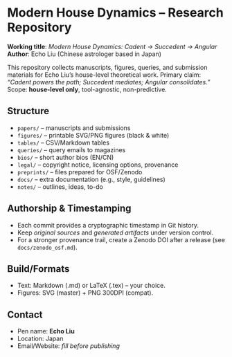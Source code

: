 # Modern House Dynamics – Research Repository

**Working title**: *Modern House Dynamics: Cadent → Succedent → Angular*  
**Author**: Echo Liu (Chinese astrologer based in Japan)

This repository collects manuscripts, figures, queries, and submission materials for Echo Liu’s house-level theoretical work.
Primary claim: *“Cadent powers the path; Succedent mediates; Angular consolidates.”*  
Scope: **house-level only**, tool-agnostic, non-predictive.

## Structure
- `papers/` – manuscripts and submissions
- `figures/` – printable SVG/PNG figures (black & white)
- `tables/` – CSV/Markdown tables
- `queries/` – query emails to magazines
- `bios/` – short author bios (EN/CN)
- `legal/` – copyright notice, licensing options, provenance
- `preprints/` – files prepared for OSF/Zenodo
- `docs/` – extra documentation (e.g., style, guidelines)
- `notes/` – outlines, ideas, to-do

## Authorship & Timestamping
- Each commit provides a cryptographic timestamp in Git history.
- Keep *original sources* and *generated artifacts* under version control.
- For a stronger provenance trail, create a Zenodo DOI after a release (see `docs/zenodo_osf.md`).

## Build/Formats
- Text: Markdown (.md) or LaTeX (.tex) – your choice.
- Figures: SVG (master) + PNG 300DPI (compat).

## Contact
- Pen name: **Echo Liu**  
- Location: Japan  
- Email/Website: _fill before publishing_
